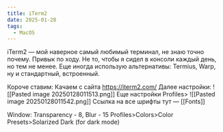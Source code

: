 ```yaml
---
title: iTerm2
date: 2025-01-28
tags:
  - MacOS
---
```

iTerm2 — мой наверное самый любимый терминал, не знаю точно почему. Привык по ходу. Не то, чтобы я сидел в консоли каждый день, но тем не менее.
Еще иногда использую альтернативы: Termius, Warp, ну и стандартный, встроенный.

Короче ставим:
Качаем с сайта https://iterm2.com/ 
Далее настройки:
![[Pasted image 20250128011513.png]]
Еще настройки Profiles>
![[Pasted image 20250128011542.png]]
Ссылка на все шрифты тут — [[Fonts]] 

Window: Transparency - 8, Blur - 15
Profiles>Colors>Color Presets>Solarized Dark (for dark mode)